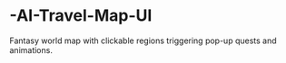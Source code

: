 # -AI-Travel-Map-UI
Fantasy world map with clickable regions triggering pop-up quests and animations.
